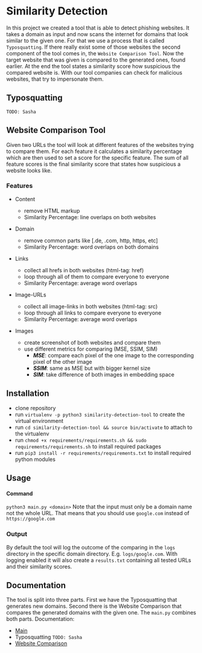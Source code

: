 # Similarity Detection

In this project we created a tool that is able to detect phishing websites. It
takes a domain as input and now scans the internet for domains that look similar
to the given one. For that we use a process that is called `Typosquatting`.
If there really exist some of those websites the second component of the tool
comes in, the `Website Comparison Tool`. Now the target website that was given
is compared to the generated ones, found earlier. At the end the tool states a
similarity score how suspicious the compared website is. With our tool companies
can check for malicious websites, that try to impersonate them.

## Typosquatting
`TODO: Sasha`

## Website Comparison Tool
Given two URLs the tool will look at different features of the websites trying
to compare them. For each feature it calculates a similarity percentage which
are then used to set a score for the specific feature. The sum of all feature
scores is the final similarity score that states how suspicious a website looks
like.


### Features
- Content
    - remove HTML markup
    - Similarity Percentage: line overlaps on both websites

- Domain
    - remove common parts like [.de, .com, http, https, etc]
    - Similarity Percentage: word overlaps on both domains

- Links
    - collect all hrefs in both websites (html-tag: href)
    - loop through all of them to compare everyone to everyone
    - Similarity Percentage: average word overlaps

- Image-URLs
    - collect all image-links in both websites (html-tag: src)
    - loop through all links to compare everyone to everyone
    - Similarity Percentage: average word overlaps

- Images
    - create screenshot of both websites and compare them
    - use different metrics for comparing (MSE, SSIM, SIM)
      - ***MSE***: compare each pixel of the one image to the corresponding pixel
          of the other image
      - ***SSIM***: same as MSE but with bigger kernel size
      - ***SIM***: take difference of both images in embedding space

## Installation
- clone repository
- run `virtualenv -p python3 similarity-detection-tool` to create the virtual environment
- run `cd similarity-detection-tool && source bin/activate` to attach to the virtualenv
- run `chmod +x requirements/requirements.sh && sudo requirements/requirements.sh` to install required packages
- run `pip3 install -r requirements/requirements.txt` to install required python modules

## Usage

#### Command
`python3 main.py <domain>`
Note that the input must only be a domain name not the whole URL. That means that
you should use `google.com` instead of `https://google.com`

### Output
By default the tool will log the outcome of the comparing in the `logs` directory
in the specific domain directory. E.g. `logs/google.com`. With logging enabled it
will also create a `results.txt` containing all tested URLs and their similarity
scores.

## Documentation
The tool is split into three parts. First we have the Typosquatting that generates
new domains. Second there is the Website Comparison that compares the generated
domains with the given one. The `main.py` combines both parts.
Documentation:
  - [Main](https://github.com/Pilladian/similarity-detection-tool/blob/main/main.py)
  - Typosquatting `TODO: Sasha`
  - [Website Comparison](https://github.com/Pilladian/similarity-detection-tool/blob/main/webcomp/Comparer.py)

